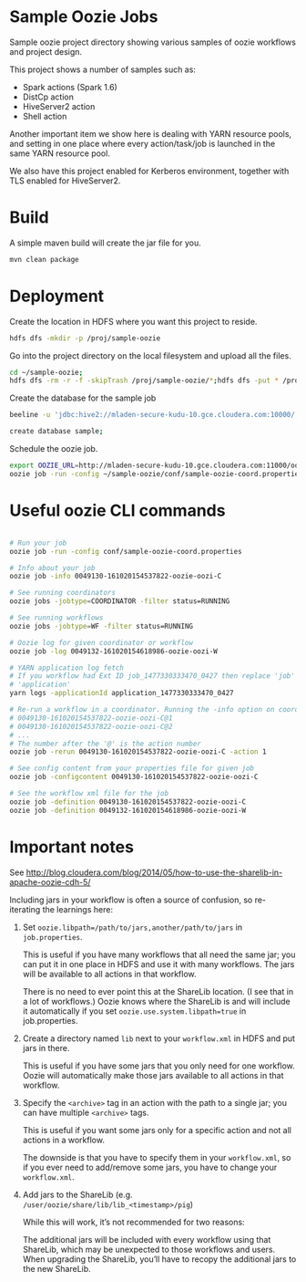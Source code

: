 # Sample Oozie Jobs

Sample oozie project directory showing various samples of oozie workflows
and project design.

This project shows a number of samples such as:

- Spark actions (Spark 1.6)
- DistCp action
- HiveServer2 action
- Shell action

Another important item we show here is dealing with YARN resource pools, and
setting in one place where every action/task/job is launched in the same
YARN resource pool.

We also have this project enabled for Kerberos environment, together with
TLS enabled for HiveServer2.

# Build

A simple maven build will create the jar file for you.

```sh
mvn clean package
```

# Deployment

Create the location in HDFS where you want this project to reside.

```sh
hdfs dfs -mkdir -p /proj/sample-oozie
```

Go into the project directory on the local filesystem and upload all the
files.

```sh
cd ~/sample-oozie;
hdfs dfs -rm -r -f -skipTrash /proj/sample-oozie/*;hdfs dfs -put * /proj/sample-oozie
```

Create the database for the sample job

```sh
beeline -u 'jdbc:hive2://mladen-secure-kudu-10.gce.cloudera.com:10000/;principal=hive/mladen-secure-kudu-10.gce.cloudera.com@AD.SEC.CLOUDERA.COM' -d org.apache.hive.jdbc.HiveDriver

create database sample;
```

Schedule the oozie job.

```sh
export OOZIE_URL=http://mladen-secure-kudu-10.gce.cloudera.com:11000/oozie
oozie job -run -config ~/sample-oozie/conf/sample-oozie-coord.properties
```

# Useful oozie CLI commands

```sh

# Run your job
oozie job -run -config conf/sample-oozie-coord.properties

# Info about your job
oozie job -info 0049130-161020154537822-oozie-oozi-C

# See running coordinators
oozie jobs -jobtype=COORDINATOR -filter status=RUNNING

# See running workflows
oozie jobs -jobtype=WF -filter status=RUNNING

# Oozie log for given coordinator or workflow
oozie job -log 0049132-161020154618986-oozie-oozi-W

# YARN application log fetch
# If you workflow had Ext ID job_1477330333470_0427 then replace 'job' with
# 'application'
yarn logs -applicationId application_1477330333470_0427

# Re-run a workflow in a coordinator. Running the -info option on coord shows:
# 0049130-161020154537822-oozie-oozi-C@1
# 0049130-161020154537822-oozie-oozi-C@2
# ...
# The number after the '@' is the action number
oozie job -rerun 0049130-161020154537822-oozie-oozi-C -action 1

# See config content from your properties file for given job
oozie job -configcontent 0049130-161020154537822-oozie-oozi-C

# See the workflow xml file for the job
oozie job -definition 0049130-161020154537822-oozie-oozi-C
oozie job -definition 0049132-161020154618986-oozie-oozi-W

```

# Important notes

See http://blog.cloudera.com/blog/2014/05/how-to-use-the-sharelib-in-apache-oozie-cdh-5/

Including jars in your workflow is often a source of confusion, so
re-iterating the learnings here:

1. Set `oozie.libpath=/path/to/jars,another/path/to/jars` in `job.properties`.

    This is useful if you have many workflows that all need the same jar;
    you can put it in one place in HDFS and use it with many workflows. The
    jars will be available to all actions in that workflow.

    There is no need to ever point this at the ShareLib location. (I see
    that in a lot of workflows.) Oozie knows where the ShareLib is and will
    include it automatically if you set `oozie.use.system.libpath=true` in
    job.properties.

2. Create a directory named `lib` next to your `workflow.xml` in HDFS and put
   jars in there.

    This is useful if you have some jars that you only need for one
    workflow. Oozie will automatically make those jars available to all
    actions in that workflow.

3. Specify the `<archive>` tag in an action with the path to a single jar;
   you can have multiple `<archive>` tags.

    This is useful if you want some jars only for a specific action and not
    all actions in a workflow.

    The downside is that you have to specify them in your `workflow.xml`, so
    if you ever need to add/remove some jars, you have to change your
    `workflow.xml`.

4. Add jars to the ShareLib
   (e.g. `/user/oozie/share/lib/lib_<timestamp>/pig`)

    While this will work, it’s not recommended for two reasons:

    The additional jars will be included with every workflow using that
    ShareLib, which may be unexpected to those workflows and users.  When
    upgrading the ShareLib, you’ll have to recopy the additional jars to the
    new ShareLib.
